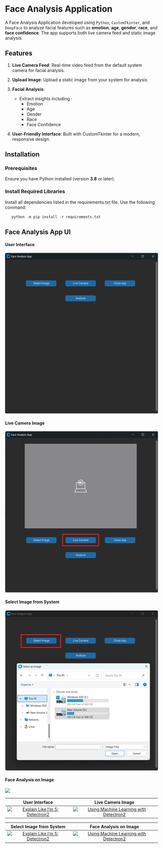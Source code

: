 # Face Analysis Application

A Face Analysis Application developed using `Python`, `CustomTkinter`, and `DeepFace` to analyze facial features such as **emotion**, **age**, **gender**, **race**, and **face confidence**. 
The app supports both live camera feed and static image analysis.

## Features

1. **Live Camera Feed**: Real-time video feed from the default system camera for facial analysis.
2. **Upload Image**: Upload a static image from your system for analysis.
3. **Facial Analysis**:
     *  Extract insights including :
         * Emotion
         * Age
         * Gender
         * Race
         * Face Confidence
                        
5. **User-Friendly Interface**: Built with CustomTkinter for a modern, responsive design.


## Installation
### Prerequisites
Ensure you have Python installed (version **3.8** or later).

### Install Required Libraries
Install all dependencies listed in the requirements.txt file. Use the following command:
   ```python
      python -m pip install -r requirements.txt
   ```

## Face Analysis App UI 

#### User Interface 
<img src="ui.png"> 

#### Live Camera Image
<img src="live_cam.png">

#### Select Image from System
<img src="upload_img.png">

#### Face Analysis on Image
<img src="alaysis.png">

User Interface            |  Live Camera Image
:-------------------------:|:-------------------------:
[![Explain Like I’m 5: Detectron2](https://img.youtube.com/vi/1oq1Ye7dFqc/0.jpg)](https://www.youtube.com/watch?v=1oq1Ye7dFqc)  |  [![Using Machine Learning with Detectron2](https://img.youtube.com/vi/eUSgtfK4ivk/0.jpg)](https://www.youtube.com/watch?v=eUSgtfK4ivk)

Select Image from System            |  Face Analysis on Image
:-------------------------:|:-------------------------:
[![Explain Like I’m 5: Detectron2](https://img.youtube.com/vi/1oq1Ye7dFqc/0.jpg)](https://www.youtube.com/watch?v=1oq1Ye7dFqc)  |  [![Using Machine Learning with Detectron2](https://img.youtube.com/vi/eUSgtfK4ivk/0.jpg)](https://www.youtube.com/watch?v=eUSgtfK4ivk)

